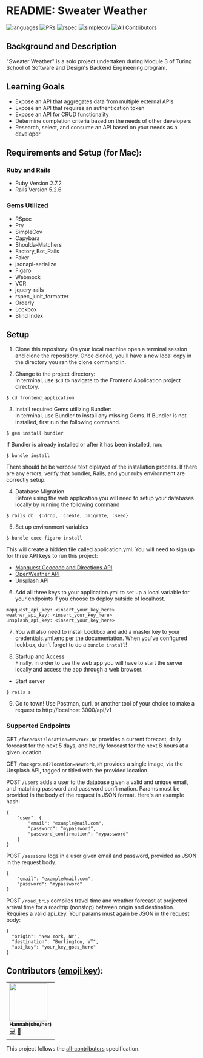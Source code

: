 # README: Sweater Weather

![languages](https://img.shields.io/github/languages/top/cuisine-odyssey/frontend_application?color=red)
![PRs](https://img.shields.io/github/issues-pr-closed/cuisine-odyssey/frontend_application)
![rspec](https://img.shields.io/gem/v/rspec?color=blue&label=rspec)
![simplecov](https://img.shields.io/gem/v/simplecov?color=blue&label=simplecov) <!-- ALL-CONTRIBUTORS-BADGE:START - Do not remove or modify this section -->[![All Contributors](https://img.shields.io/badge/contributors-1-orange.svg?style=flat)](#contributors-)
<!-- ALL-CONTRIBUTORS-BADGE:END -->


## Background and Description

"Sweater Weather" is a solo project undertaken during Module 3 of Turing School of Software and Design's Backend Engineering program.

## Learning Goals

- Expose an API that aggregates data from multiple external APIs
- Expose an API that requires an authentication token
- Expose an API for CRUD functionality
- Determine completion criteria based on the needs of other developers
- Research, select, and consume an API based on your needs as a developer


## Requirements and Setup (for Mac):

### Ruby and Rails
- Ruby Version 2.7.2
- Rails Version 5.2.6

### Gems Utilized
- RSpec 
- Pry
- SimpleCov
- Capybara
- Shoulda-Matchers 
- Factory_Bot_Rails
- Faker
- jsonapi-serialize
- Figaro
- Webmock
- VCR
- jquery-rails
- rspec_junit_formatter
- Orderly
- Lockbox
- Blind Index

## Setup
1. Clone this repository:
On your local machine open a terminal session and clone the repositiory. Once cloned, you'll have a new local copy in the directory you ran the clone command in.

2. Change to the project directory:<br>
In terminal, use `$cd` to navigate to the Frontend Application project directory.

```shell
$ cd frontend_application
```

3. Install required Gems utilizing Bundler: <br>
In terminal, use Bundler to install any missing Gems. If Bundler is not installed, first run the following command.

```shell
$ gem install bundler
```

If Bundler is already installed or after it has been installed, run:

```shell
$ bundle install
```

There should be be verbose text diplayed of the installation process. If there are any errors, verify that bundler, Rails, and your ruby environment are correctly setup.

4. Database Migration<br>
Before using the web application you will need to setup your databases locally by running the following command

```shell
$ rails db: {:drop, :create, :migrate, :seed}
```

5. Set up environment variables

```shell
$ bundle exec figaro install
```
This will create a hidden file called application.yml. You will need to sign up for three API keys to run this project: 
- [Mapquest Geocode and Directions API](https://developer.mapquest.com/plan_purchase/steps/business_edition/business_edition_free/register)
- [OpenWeather API](https://home.openweathermap.org/users/sign_up)
- [Unsplash API](https://unsplash.com/oauth/applications)

6. Add all three keys to your application.yml to set up a local variable for your endpoints if you choose to deploy outside of localhost.<br>

```shell
mapquest_api_key: <insert_your_key_here>
weather_api_key: <insert_your_key_here>
unsplash_api_key: <insert_your_key_here>
```
7. You will also need to install Lockbox and add a master key to your credentials.yml.enc per [the documentation](https://github.com/ankane/lockbox). When you've configured lockbox, don't forget to do a `bundle install`!

8. Startup and Access<br>
Finally, in order to use the web app you will have to start the server locally and access the app through a web browser. 
- Start server
```shell
$ rails s
```

9. Go to town! 
Use Postman, curl, or another tool of your choice to make a request to http://localhost:3000/api/v1

### Supported Endpoints
 
GET `/forecast?location=NewYork,NY` provides a current forecast, daily forecast for the next 5 days, and hourly forecast for the next 8 hours at a given location.

GET `/background?location=NewYork,NY` provides a single image, via the Unsplash API, tagged or titled with the provided location.

POST `/users` adds a user to the database given a valid and unique email, and matching password and password confirmation. Params must be provided in the body of the request in JSON format. Here's an example hash:

```
{
    "user": {
        "email": "example@mail.com",
        "password": "mypassword",
        "password_confirmation": "mypassword"
    }
}
```

POST `/sessions` logs in a user given email and password, provided as JSON in the request body. 

```
{
    "email": "example@mail.com",
    "password": "mypassword"
}
```

POST `/road_trip` compiles travel time and weather forecast at projected arrival time for a roadtrip (nonstop) between origin and destination. Requires a valid api_key. Your params must again be JSON in the request body:
```
{
  "origin": "New York, NY",
  "destination": "Burlington, VT",
  "api_key": "your_key_goes_here"
}
```


## **Contributors** ([emoji key](https://allcontributors.org/docs/en/emoji-key)):

<!-- ALL-CONTRIBUTORS-LIST:START - Do not remove or modify this section -->
<!-- prettier-ignore-start -->
<!-- markdownlint-disable -->
<table>
  <tr>
    <td align="left"><a href="https://github.com/hannahkwarren"><img src="https://avatars.githubusercontent.com/u/17674781?v=4" width="100px;" alt=""/><br /><sub><b>Hannah(she/her)</b></sub></a><br /><a href="https://github.com/sweater_weather/commits?author=hannahkwarren" title="Code">💻</a> <a href="https://github.com/sweater_weather/pulls?q=is%3Apr+author%3Ahannahkwarren" title="Reviewed Pull Requests">👀</a>
     </td>
  </tr>
</table>

<!-- markdownlint-restore -->
<!-- prettier-ignore-end -->

<!-- ALL-CONTRIBUTORS-LIST:END -->

This project follows the [all-contributors](https://github.com/all-contributors/all-contributors) specification.
<!--
